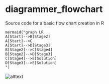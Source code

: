 # diagrammer_flowchart
Source code for a basic flow chart creation in R
```
mermaid("graph LR
A[Start]-->B[Stage2]
A[Start]-->C
A[Start]-->D[Stage3]
B[Stage2]-->C[Stage4]
B[Stage2]-->D[Stage3]
C[Stage4]-->E[Solution]
D[Stage3]-->E[Solution]
") 
```
![alttext](https://fhwnspeicher.blob.core.windows.net/eins/flowchart.png)
